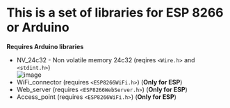 # This is a set of libraries for ESP 8266 or Arduino
**Requires Arduino libraries**
* NV_24c32 - Non volatile memory 24c32 (reqires `<Wire.h>` and `<stdint.h>`)<br>
![image](https://github.com/user-attachments/assets/c8bb12ae-6427-410a-91c8-0bce404cf4d1)
* WiFi_connector (requires `<ESP8266WiFi.h>`) (**Only for ESP**)
* Web_server (requires `<ESP8266WebServer.h>`) (**Only for ESP**)
* Access_point (requires `<ESP8266WiFi.h>`) (**Only for ESP**)
